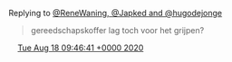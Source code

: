Replying to [@ReneWaning, @Japked and @hugodejonge](https://twitter.com/ReneWaning/status/1295648333281857536)

> gereedschapskoffer lag toch voor het grijpen?

<img src="../../media/tweet.ico" width="12" /> [Tue Aug 18 09:46:41 +0000 2020](https://twitter.com/DromerDenker/status/1295658368305070082)
